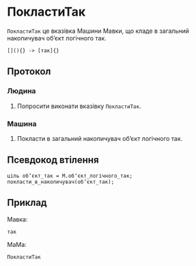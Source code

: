 # ПокластиТак

`ПокластиТак` <keyword>це</keyword> вказівка <subject>Машини Мавки</subject>, що кладе в загальний накопичувач обʼєкт
логічного так.

```
[](){} -> [так]{}
```

## Протокол

### Людина

1. Попросити виконати вказівку `ПокластиТак`.

### Машина

1. Покласти в загальний накопичувач обʼєкт логічного так.

## Псевдокод втілення

```ціль
ціль обʼєкт_так = М.обʼєкт_логічного_так;
покласти_в_накопичувач(обʼєкт_так);
```

## Приклад

<subject>Мавка</subject>:

```мавка
так
```

<subject>МаМа</subject>:

```мама
ПокластиТак
```
